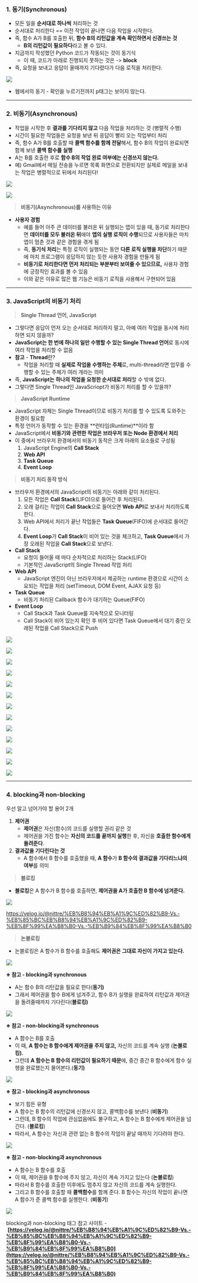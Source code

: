 
### **1. 동기(Synchronous)**

-   모든 일을 **순서대로 하나씩** 처리하는 것
-   순서대로 처리한다 == 이전 작업이 끝나면 다음 작업을 시작한다.
-   즉, 함수 A가 B를 호출한 뒤, **함수 B의 리턴값을 계속 확인하면서 신경쓰는 것** 
    -   **B의 리턴값이** **필요하다**라고 볼 수 있다.
-   지금까지 작성했던 Python 코드가 작동되는 것이 동기식
    -   이 때, 코드가 아래로 진행되지 못하는 것은 -> **block**
-   즉, 요청을 보내고 응답이 올때까지 기다렸다가 다음 로직을 처리한다.

![](https://k.kakaocdn.net/dn/C0Wzx/btrPB2Nz7yS/ms3It2inFu0O6P7ruuYUcK/img.png)

-   웹에서의 동기 - 확인을 누르기전까지 p태그는 보이지 않는다.

---

### **2. 비동기(Asynchronous)**

-   작업을 시작한 후 **결과를 기다리지 않고** 다음 작업을 처리하는 것 (병렬적 수행)
-   시간이 필요한 작업들은 요청을 보낸 뒤 응답이 빨리 오는 작업부터 처리
-   즉, 함수 A가 B를 호출할 때 **콜백 함수를 함께 전달**해서, 함수 B의 작업이 완료되면 함께 보낸 **콜백 함수를 실행**
-   A는 B를 호출한 후로 **함수 B의 작업 완료 여부에는 신경쓰지 않는다.**
-   예) Gmail에서 메일 전송을 누르면 목록 화면으로 전환되지만 실제로 메일을 보내는 작업은 병렬적으로 뒤에서 처리된다!

![](https://k.kakaocdn.net/dn/EEJ0m/btrPynTsK6H/vuk5Cj8bKV1nDhFmk11kPk/img.png)

![](https://k.kakaocdn.net/dn/cup1TV/btrPz1uQ1bb/nxm6td7HYvLfRUzFp7TCj0/img.png)

> **비동기(Asynchronous)를 사용하는 이유**

-   **사용자 경험**  
    -   예를 들어 아주 큰 데이터를 불러온 뒤 실행되는 앱이 있을 때, 동기로 처리한다면 **데이터를 모두 불러온 뒤**에야 **앱의 실행 로직이 수행**되므로 사용자들은 마치 앱이 멈춘 것과 같은 경험을 겪게 됨
    -   즉, **동기식 처리**는 특정 로직이 실행되는 동안 **다른 로직 실행을 차단**하기 때문에 마치 프로그램이 응답하지 않는 듯한 사용자 경험을 만들게 됨
    -   **비동기로 처리한다면 먼저 처리되는 부분부터 보여줄 수 있으므로,** 사용자 경험에 긍정적인 효과를 볼 수 있음
    -   이와 같은 이유로 많은 웹 기능은 비동기 로직을 사용해서 구현되어 있음

---

### **3. JavaScript의 비동기 처리**

> **Single Thread 언어, JavaScript**

-   그렇다면 응답이 먼저 오는 순서대로 처리하지 말고, 아예 여러 작업을 동시에 처리하면 되지 않을까?
-   **JavaScript는 한 번에 하나의 일만 수행할 수 있는 Single Thread 언어**로 동시에 여러 작업을 처리할 수 없음
-   **참고** - **Thread**란?
    -   작업을 처리할 때 **실제로 작업을 수행하는 주체**로, multi-thread라면 업무를 수행할 수 있는 주체가 여러 개라는 의미
-   즉, **JavaScript는 하나의 작업을 요청한 순서대로 처리**할 수 밖에 없다.
-   그렇다면 Single Thread인 JavaScriopt가 비동기 처리를 할 수 있을까?

> **JavaScript Runtime**

-   JavaScript 자체는 Single Thread이므로 비동기 처리를 할 수 있도록 도와주는 환경이 필요함
-   특정 언어가 동작할 수 있는 환경을 **런타임(Runtime)**이라 함
-   JavaScript에서 **비동기와 관련한 작업은 브라우저 또는 Node 환경에서 처리**
-   이 중에서 브라우저 환경에서의 비동기 동작은 크게 아래의 요소들로 구성됨  
    1.  JavaScript Engine의 **Call Stack**
    2.  **Web API**
    3.  **Task Queue**
    4.  **Event Loop** 

> **비동기 처리 동작 방식**

-   브라우저 환경에서의 JavaScript의 비동기는 아래와 같이 처리된다.
    1.  모든 작업은 **Call Stack**(LIFO)으로 들어간 후 처리된다.
    2.  오래 걸리는 작업이 **Call Stack**으로 들어오면 **Web API**로 보내서 처리하도록 한다.
    3.  Web API에서 처리가 끝난 작업들은 **Task Queue**(FIFO)에 순서대로 들어간다.
    4.  **Event Loop**가 **Call Stack**이 비어 있는 것을 체크하고, **Task Queue**에서 가장 오래된 작업을 **Call Stack**으로 보낸다.
-   **Call Stack**  
    -   요청이 들어올 때 마다 순차적으로 처리하는 Stack(LIFO)
    -   기본적인 JavaScript의 Single Thread 작업 처리
-   **Web API**
    -   JavaScript 엔진이 아닌 브라우저에서 제공하는 runtime 환경으로 시간이 소요되는 작업을 처리 (setTimeout, DOM Event, AJAX 요청 등)
-   **Task Queue**
    -   비동기 처리된 Callback 함수가 대기하는 Queue(FIFO)
-   **Event Loop**
    -   Call Stack과 Task Queue를 지속적으로 모니터링
    -   Call Stack이 비어 있는지 확인 후 비어 있다면 Task Queue에서 대기 중인 오래된 작업을 Call Stack으로 Push

![](https://k.kakaocdn.net/dn/FPhGd/btrPDCo1H1f/iQCxUXLAfqo1fZk3c9ttQ1/img.png)

![](https://k.kakaocdn.net/dn/DPOQ9/btrPEDuih4n/xfrEk1stU1mH4hMFMLUvEK/img.png)

![](https://k.kakaocdn.net/dn/b4syBo/btrPFXZQO7C/5wq4diGynPqkBvOk21U3fk/img.png)

![](https://k.kakaocdn.net/dn/bf9IPf/btrPDBp9HTZ/DYMdvOAU0OVjE6XIJ4u2X1/img.png)

![](https://k.kakaocdn.net/dn/b7n2nj/btrPEkVYU1v/Ss7OnLClJLGlofEghxWo21/img.png)

![](https://k.kakaocdn.net/dn/cuwqUl/btrPE549fPf/8j5fkWv9FMDITm14H6N9GK/img.png)

![](https://k.kakaocdn.net/dn/T0mD5/btrPFcwmTzp/lFo6XXnXEEffsbfNUMhT01/img.png)

![](https://k.kakaocdn.net/dn/c6EAXC/btrPE6JLhFW/IkzqvznwkcyqkgTaEwko41/img.png)

![](https://k.kakaocdn.net/dn/WNYPG/btrPDGdYC96/xVPWD2ltHZnkb4ROdDFPCk/img.png)

![](https://k.kakaocdn.net/dn/xGFqb/btrPDHYgMg5/5xmwJ2BfqWRJQ64LMu6QG1/img.png)

![](https://k.kakaocdn.net/dn/dC3XiI/btrPFC2EVIU/oCOKzT2230LPWRzmka5KX1/img.png)

![](https://k.kakaocdn.net/dn/llcEa/btrPEDVnaU0/w6PNwV6pouh6vMg63q8k90/img.png)

![](https://k.kakaocdn.net/dn/ezJJNV/btrPFDHgnLh/0IqUN71NkOQDs3rdqM6Tk0/img.png)

---

### **4. blocking과 non-blocking**

우선 알고 넘어가야 할 용어 2개

1.  **제어권**  
    -   **제어권**은 자신(함수)의 코드를 실행할 권리 같은 것
    -   제어권을 가진 함수는 **자신의 코드를 끝까지 실행**한 후, 자신을 **호출한 함수에게 돌려준다**.
2.  **결과값을 기다린다는 것**
    -   A 함수에서 B 함수를 호출했을 때, **A 함수**가 **B 함수의 결과값을 기다리느냐의 여부**를 의미

> **블로킹**

-   **블로킹**은 A 함수가 B 함수를 호출하면, **제어권을 A가 호출한 B 함수에 넘겨준다.**

![](https://k.kakaocdn.net/dn/crmO9J/btrPDj4y2WE/vykEBoHA78B5IabFESGauK/img.png)

https://velog.io/@nittre/%EB%B8%94%EB%A1%9C%ED%82%B9-Vs.-%EB%85%BC%EB%B8%94%EB%A1%9C%ED%82%B9-%EB%8F%99%EA%B8%B0-Vs.-%EB%B9%84%EB%8F%99%EA%B8%B0

> **논블로킹**

-   논블로킹은 A 함수가 B 함수를 호출해도 **제어권은 그대로 자신이 가지고 있는다.**

![](https://k.kakaocdn.net/dn/dqfWDA/btrPHx7Nfiq/ZFFpnEpYxsYtwl4I1ZE3sK/img.png)

**※ 참고 - blocking과 synchronous**

-   A는 함수 B의 리턴값을 필요로 한다(**동기)**
-   그래서 제어권을 함수 B에게 넘겨주고, 함수 B가 실행을 완료하여 리턴값과 제어권을 돌려줄때까지 기다린다(**블로킹)**

![](https://k.kakaocdn.net/dn/b999FO/btrPDFTUXMQ/ZbsjigfAeyhS0rStQ0Rap0/img.png)

**※ 참고 - non-blocking과 synchronous**

-   A 함수는 B를 호출
-   이 때, **A 함수는 B 함수에게 제어권을 주지 않고,** 자신의 코드를 계속 실행 (**논블로킹).**
-   그런데 **A 함수는 B 함수의 리턴값이 필요하기 때문**에, 중간 중간 B 함수에게 함수 실행을 완료했는지 물어본다.(**동기)**

![](https://k.kakaocdn.net/dn/b11VSd/btrPGOhvZsV/q7YhcVyWHPdnI3QfNXUw01/img.png)

**※ 참고 - blocking과 asynchronous**

-   보기 힘든 유형
-   A 함수는 B 함수의 리턴값에 신경쓰지 않고, 콜백함수를 보낸다 (**비동기**)
-   그런데, B 함수의 작업에 관심없음에도 불구하고, A 함수는 B 함수에게 제어권을 넘긴다. (**블로킹**)
-   따라서, A 함수는 자신과 관련 없는 B 함수의 작업이 끝날 때까지 기다려야 한다.

![](https://k.kakaocdn.net/dn/bft1v5/btrPElgryhv/gsQpxcWwrtsQZlU73i4ci1/img.png)

  
  

****※ 참고 - non-blocking과 asynchronous****

-   A 함수는 B 함수를 호출
-   이 때, 제어권을 B 함수에 주지 않고, 자신이 계속 가지고 있는다 (**논블로킹**)
-   따라서 B 함수를 호출한 이후에도 멈추지 않고 자신의 코드를 계속 실행한다.
-   그리고 B 함수를 호출할 때 **콜백함수**를 함께 준다. B 함수는 자신의 작업이 끝나면 A 함수가 준 콜백 함수를 실행한다. (**비동기**)

![](https://k.kakaocdn.net/dn/bmdd3k/btrPE6wsK3D/A5JaOgKowK6ouUQYkDQAeK/img.png)

blocking과 non-blocking 태그 참고 사이트 - **[https://velog.io/@nittre/%EB%B8%94%EB%A1%9C%ED%82%B9-Vs.-%EB%85%BC%EB%B8%94%EB%A1%9C%ED%82%B9-%EB%8F%99%EA%B8%B0-Vs.-%EB%B9%84%EB%8F%99%EA%B8%B0](https://velog.io/@nittre/%EB%B8%94%EB%A1%9C%ED%82%B9-Vs.-%EB%85%BC%EB%B8%94%EB%A1%9C%ED%82%B9-%EB%8F%99%EA%B8%B0-Vs.-%EB%B9%84%EB%8F%99%EA%B8%B0)**